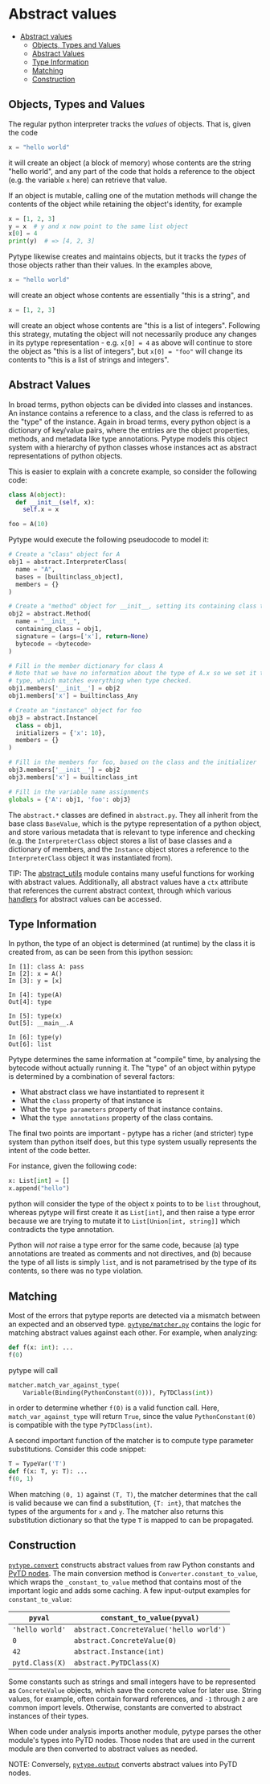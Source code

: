 # Abstract values

<!--*
freshness: { owner: 'mdemello' reviewed: '2021-08-09' }
*-->

<!--ts-->
   * [Abstract values](#abstract-values)
      * [Objects, Types and Values](#objects-types-and-values)
      * [Abstract Values](#abstract-values-1)
      * [Type Information](#type-information)
      * [Matching](#matching)
      * [Construction](#construction)

<!-- Added by: rechen, at: 2021-10-05T20:10-07:00 -->

<!--te-->

## Objects, Types and Values

The regular python interpreter tracks the *values* of objects. That is, given
the code

```python
x = "hello world"
```

it will create an object (a block of memory) whose contents are the string
"hello world", and any part of the code that holds a reference to the object
(e.g. the variable `x` here) can retrieve that value.

If an object is mutable, calling one of the mutation methods will change the
contents of the object while retaining the object's identity, for example

```python
x = [1, 2, 3]
y = x  # y and x now point to the same list object
x[0] = 4
print(y)  # => [4, 2, 3]
```

Pytype likewise creates and maintains objects, but it tracks the *types* of
those objects rather than their values. In the examples above,

```python
x = "hello world"
```

will create an object whose contents are essentially "this is a string", and

```python
x = [1, 2, 3]
```

will create an object whose contents are "this is a list of integers". Following
this strategy, mutating the object will not necessarily produce any changes in
its pytype representation - e.g. `x[0] = 4` as above will continue to store the
object as "this is a list of integers", but `x[0] = "foo"` will change its
contents to "this is a list of strings and integers".

## Abstract Values

In broad terms, python objects can be divided into classes and instances. An
instance contains a reference to a class, and the class is referred to as the
"type" of the instance. Again in broad terms, every python object is a
dictionary of key/value pairs, where the entries are the object properties,
methods, and metadata like type annotations. Pytype models this object system
with a hierarchy of python classes whose instances act as abstract
representations of python objects.

This is easier to explain with a concrete example, so consider the following
code:

```python
class A(object):
  def __init__(self, x):
    self.x = x

foo = A(10)
```

Pytype would execute the following pseudocode to model it:

```python
# Create a "class" object for A
obj1 = abstract.InterpreterClass(
  name = "A",
  bases = [builtinclass_object],
  members = {}
)

# Create a "method" object for __init__, setting its containing class to A
obj2 = abstract.Method(
  name = "__init__",
  containing_class = obj1,
  signature = (args=['x'], return=None)
  bytecode = <bytecode>
)

# Fill in the member dictionary for class A
# Note that we have no information about the type of A.x so we set it to the Any
# type, which matches everything when type checked.
obj1.members['__init__'] = obj2
obj1.members['x'] = builtinclass_Any

# Create an "instance" object for foo
obj3 = abstract.Instance(
  class = obj1,
  initializers = {'x': 10},
  members = {}
)

# Fill in the members for foo, based on the class and the initializer
obj3.members['__init__'] = obj2
obj3.members['x'] = builtinclass_int

# Fill in the variable name assignments
globals = {'A': obj1, 'foo': obj3}
```

The `abstract.*` classes are defined in `abstract.py`. They all inherit from the
base class `BaseValue`, which is the pytype representation of a python object,
and store various metadata that is relevant to type inference and checking (e.g.
the `InterpreterClass` object stores a list of base classes and a dictionary of
members, and the `Instance` object stores a reference to the `InterpreterClass`
object it was instantiated from).

TIP: The [abstract_utils][abstract_utils] module contains many useful functions
for working with abstract values. Additionally, all abstract values have a `ctx`
attribute that references the current abstract context, through which various
[handlers][ctx-attributes] for abstract values can be accessed.

## Type Information

In python, the type of an object is determined (at runtime) by the class it is
created from, as can be seen from this ipython session:

```
In [1]: class A: pass
In [2]: x = A()
In [3]: y = [x]

In [4]: type(A)
Out[4]: type

In [5]: type(x)
Out[5]: __main__.A

In [6]: type(y)
Out[6]: list
```

Pytype determines the same information at "compile" time, by analysing the
bytecode without actually running it. The "type" of an object within pytype is
determined by a combination of several factors:

- What abstract class we have instantiated to represent it
- What the `class` property of that instance is
- What the `type parameters` property of that instance contains.
- What the `type annotations` property of the class contains.

The final two points are important - pytype has a richer (and stricter) type
system than python itself does, but this type system usually represents the
intent of the code better.

For instance, given the following code:

```python
x: List[int] = []
x.append("hello")
```

python will consider the type of the object x points to to be `list` throughout,
whereas pytype will first create it as `List[int]`, and then raise a type error
because we are trying to mutate it to `List[Union[int, string]]` which
contradicts the type annotation.

Python will *not* raise a type error for the same code, because (a) type
annotations are treated as comments and not directives, and (b) because the type
of all lists is simply `list`, and is not parametrised by the type of its
contents, so there was no type violation.

## Matching

Most of the errors that pytype reports are detected via a mismatch between an
expected and an observed type. [`pytype/matcher.py`][matcher] contains the logic
for matching abstract values against each other. For example, when analyzing:

```python
def f(x: int): ...
f(0)
```

pytype will call

```python
matcher.match_var_against_type(
    Variable(Binding(PythonConstant(0))), PyTDClass(int))
```

in order to determine whether `f(0)` is a valid function call. Here,
`match_var_against_type` will return `True`, since the value `PythonConstant(0)`
is compatible with the type `PyTDClass(int)`.

A second important function of the matcher is to compute type parameter
substitutions. Consider this code snippet:

```python
T = TypeVar('T')
def f(x: T, y: T): ...
f(0, 1)
```

When matching `(0, 1)` against `(T, T)`, the matcher determines that the call is
valid because we can find a substitution, `{T: int}`, that matches the types of
the arguments for `x` and `y`. The matcher also returns this substitution
dictionary so that the type `T` is mapped to can be propagated.

## Construction

[`pytype.convert`][pytype.convert] constructs abstract values from raw Python
constants and [PyTD nodes][type_stubs]. The main conversion method is
`Converter.constant_to_value`, which wraps the `_constant_to_value` method that
contains most of the important logic and adds some caching. A few input-output
examples for `constant_to_value`:

`pyval`         | `constant_to_value(pyval)`
--------------- | ---------------------------------------
`'hello world'` | `abstract.ConcreteValue('hello world')`
`0`             | `abstract.ConcreteValue(0)`
`42`            | `abstract.Instance(int)`
`pytd.Class(X)` | `abstract.PyTDClass(X)`

Some constants such as strings and small integers have to be represented as
`ConcreteValue` objects, which save the concrete value for later use. String
values, for example, often contain forward references, and `-1` through `2` are
common import levels. Otherwise, constants are converted to abstract instances
of their types.

When code under analysis imports another module, pytype parses the other
module's types into PyTD nodes. Those nodes that are used in the current module
are then converted to abstract values as needed.

NOTE: Conversely, [`pytype.output`][stub-generation] converts abstract values
into PyTD nodes.

[abstract_utils]: https://github.com/google/pytype/blob/master/pytype/abstract_utils.py

[matcher]: https://github.com/google/pytype/blob/master/pytype/matcher.py

[pytype.convert]: https://github.com/google/pytype/blob/master/pytype/convert.py

[stub-generation]: type_stubs.md#stub_generation
[type_stubs]: type_stubs.md

[ctx-attributes]: https://github.com/google/pytype/blob/4d859741245faf15d8319a01c12b250a13df1b44/pytype/context.py#L46
